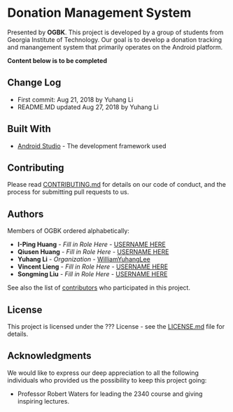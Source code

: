 # Donation Management System
Presented by **OGBK**.
This project is developed by a group of students from Georgia Institute of Technology.
Our goal is to develop a donation tracking and manangement system that primarily operates on the Android platform.

**Content below is to be completed**

## Change Log

* First commit: Aug 21, 2018 by Yuhang Li
* README.MD updated Aug 27, 2018 by Yuhang Li

## Built With

* [Android Studio](https://developer.android.com/studio/) - The development framework used

## Contributing

Please read [CONTRIBUTING.md](https://gist.github.com/WilliamYuhangLee/???) for details on our code of conduct, and the process for submitting pull requests to us.

## Authors

Members of OGBK ordered alphabetically:
* **I-Ping Huang** - *Fill in Role Here* - [USERNAME HERE](https://github.com/???)
* **Qiusen Huang** - *Fill in Role Here* - [USERNAME HERE](https://github.com/???)
* **Yuhang Li** - *Organization* - [WilliamYuhangLee](https://github.com/WilliamYuhangLee)
* **Vincent Lieng** - *Fill in Role Here* - [USERNAME HERE](https://github.com/???)
* **Songming Liu** - *Fill in Role Here* - [USERNAME HERE](https://github.com/???)

See also the list of [contributors](https://github.com/WilliamYuhangLee/2340DMS/graphs/contributors) who participated in this project.

## License

This project is licensed under the ??? License - see the [LICENSE.md](LICENSE.md) file for details.

## Acknowledgments

We would like to express our deep appreciation to all the following individuals who provided us the possibility to keep this project going:
* Professor Robert Waters for leading the 2340 course and giving inspiring lectures.
